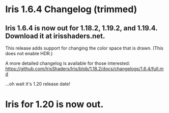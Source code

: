 # Iris 1.6.4 Changelog (trimmed)

## Iris 1.6.4 is now out for 1.18.2, 1.19.2, and 1.19.4. Download it at irisshaders.net.

This release adds support for changing the color space that is drawn. (This does not enable HDR.)

A more detailed changelog is available for those interested: <https://github.com/IrisShaders/Iris/blob/1.18.2/docs/changelogs/1.6.4/full.md>

...oh wait it's 1.20 release date!

# Iris for 1.20 is now out.

